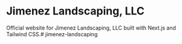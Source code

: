 # Jimenez Landscaping, LLC

Official website for Jimenez Landscaping, LLC built with Next.js and Tailwind CSS.#   j i m e n e z - l a n d s c a p i n g  
 